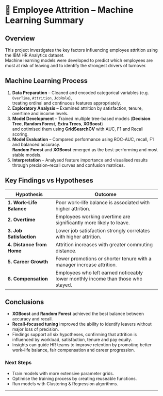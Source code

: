 # 🧩 Employee Attrition – Machine Learning Summary

## Overview

This project investigates the key factors influencing employee attrition using the IBM HR Analytics dataset.  
Machine learning models were developed to predict which employees are most at risk of leaving and to identify the strongest drivers of turnover.

## Machine Learning Process

1. **Data Preparation** – Cleaned and encoded categorical variables (e.g. `OverTime`, `Attrition`, `JobRole`),  
   treating ordinal and continuous features appropriately.
2. **Exploratory Analysis** – Examined attrition by satisfaction, tenure, overtime and income levels.
3. **Model Development** – Trained multiple tree-based models (**Decision Tree**, **Random Forest**, **Extra Trees**, **XGBoost**)  
   and optimised them using **GridSearchCV** with AUC, F1 and Recall scoring.
4. **Model Evaluation** – Compared performance using ROC-AUC, recall, F1 and balanced accuracy.  
   **Random Forest** and **XGBoost** emerged as the best-performing and most stable models.
5. **Interpretation** – Analysed feature importance and visualised results through precision–recall curves and confusion matrices.

## Key Findings vs Hypotheses

| Hypothesis | Outcome |
|-------------|----------|
| **1. Work–Life Balance** | Poor work–life balance is associated with higher attrition. |
| **2. Overtime** | Employees working overtime are significantly more likely to leave. |
| **3. Job Satisfaction** | Lower job satisfaction strongly correlates with higher attrition. |
| **4. Distance from Home** | Attrition increases with greater commuting distance. |
| **5. Career Growth** | Fewer promotions or shorter tenure with a manager increase attrition. |
| **6. Compensation** | Employees who left earned noticeably lower monthly income than those who stayed. |

## Conclusions

- **XGBoost** and **Random Forest** achieved the best balance between accuracy and recall.  
- **Recall-focused tuning** improved the ability to identify leavers without major loss of precision.  
- Findings support all six hypotheses, confirming that attrition is influenced by workload, satisfaction, tenure and pay equity.  
- Insights can guide HR teams to improve retention by promoting better work–life balance, fair compensation and career progression.

### Next Steps

- Train models with more extensive parameter grids.
- Optimise the training process by creating reuseable functions.
- Run models with Clustering & Regression algorithms.

---
